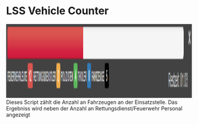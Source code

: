 <h1>LSS Vehicle Counter</h1>
<img height="200px" src="preview.png">
Dieses Script zählt die Anzahl an Fahrzeugen an der Einsatzstelle.
Das Ergebniss wird neben der Anzahl an Rettungsdienst/Feuerwehr Personal angezeigt